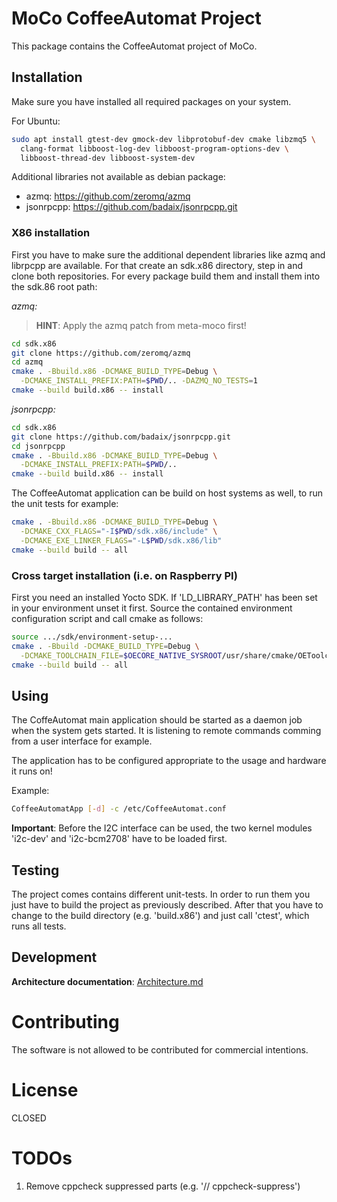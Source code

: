 # MoCo CoffeeAutomat Project

This package contains the CoffeeAutomat project of MoCo.

## Installation

Make sure you have installed all required packages on your system.

For Ubuntu:

```bash
sudo apt install gtest-dev gmock-dev libprotobuf-dev cmake libzmq5 \
  clang-format libboost-log-dev libboost-program-options-dev \
  libboost-thread-dev libboost-system-dev 
```

Additional libraries not available as debian package:
* azmq: https://github.com/zeromq/azmq
* jsonrpcpp: https://github.com/badaix/jsonrpcpp.git

### X86 installation

First you have to make sure the additional dependent libraries like azmq and
librpcpp are available. For that create an sdk.x86 directory, step in and
clone both repositories. For every package build them and install them into
the sdk.86 root path:

*azmq:*

> **HINT**: Apply the azmq patch from meta-moco first!

```bash
cd sdk.x86
git clone https://github.com/zeromq/azmq
cd azmq
cmake . -Bbuild.x86 -DCMAKE_BUILD_TYPE=Debug \
  -DCMAKE_INSTALL_PREFIX:PATH=$PWD/.. -DAZMQ_NO_TESTS=1
cmake --build build.x86 -- install
```

*jsonrpcpp:*

```bash
cd sdk.x86
git clone https://github.com/badaix/jsonrpcpp.git
cd jsonrpcpp
cmake . -Bbuild.x86 -DCMAKE_BUILD_TYPE=Debug \
  -DCMAKE_INSTALL_PREFIX:PATH=$PWD/..
cmake --build build.x86 -- install
```


The CoffeeAutomat application can be build on host systems as well, to run the
unit tests for example:

```bash
cmake . -Bbuild.x86 -DCMAKE_BUILD_TYPE=Debug \
  -DCMAKE_CXX_FLAGS="-I$PWD/sdk.x86/include" \
  -DCMAKE_EXE_LINKER_FLAGS="-L$PWD/sdk.x86/lib"
cmake --build build -- all
```

### Cross target installation (i.e. on Raspberry PI)

First you need an installed Yocto SDK. If 'LD_LIBRARY_PATH'
has been set in your environment unset it first. Source the
contained environment configuration script and call
cmake as follows:

```bash
source .../sdk/environment-setup-...
cmake . -Bbuild -DCMAKE_BUILD_TYPE=Debug \
  -DCMAKE_TOOLCHAIN_FILE=$OECORE_NATIVE_SYSROOT/usr/share/cmake/OEToolchainConfig.cmake
cmake --build build -- all
```

## Using

The CoffeAutomat main application should be started as a daemon job when
the system gets started. It is listening to remote commands comming from a
user interface for example.

The application has to be configured appropriate to the usage and hardware
it runs on!

Example:

```bash
CoffeeAutomatApp [-d] -c /etc/CoffeeAutomat.conf
```

**Important**: Before the I2C interface can be used, the two kernel modules
'i2c-dev' and 'i2c-bcm2708' have to be loaded first.

## Testing

The project comes contains different unit-tests. In order to run them
you just have to build the project as previously described. After that
you have to change to the build directory (e.g. 'build.x86') and just
call 'ctest', which runs all tests.

## Development

**Architecture documentation**: [Architecture.md](doc/Architecture.md)

# Contributing

The software is not allowed to be contributed for commercial intentions.

# License

CLOSED

# TODOs

1. Remove cppcheck suppressed parts (e.g. '// cppcheck-suppress')
